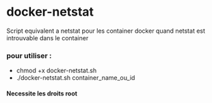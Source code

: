 # docker-netstat

Script equivalent a netstat pour les container docker quand netstat est introuvable dans le container

### pour utiliser : 
* chmod +x docker-netstat.sh
* ./docker-netstat.sh container_name_ou_id

#### Necessite les droits root
